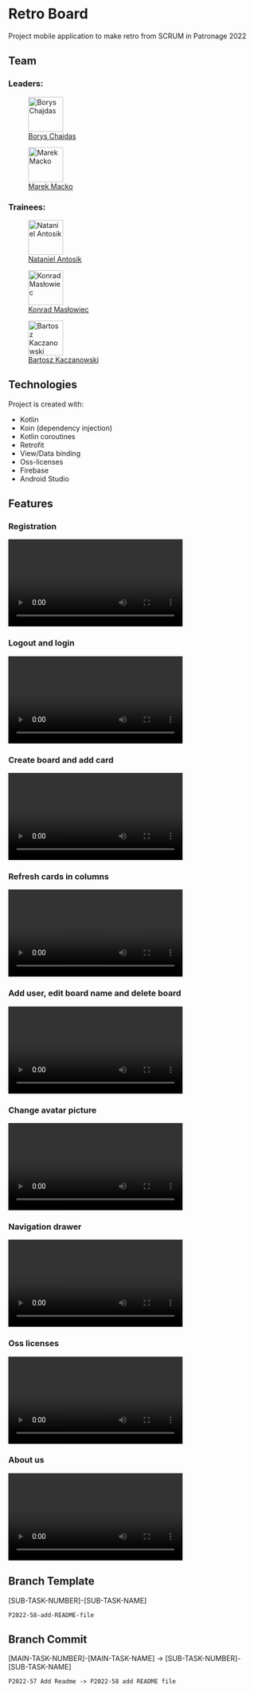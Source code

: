 # Retro Board

Project mobile application to make retro from SCRUM in Patronage 2022

## Team

### Leaders:

<p>
  <figure class="image" >
    <a href="https://github.com/BorysChajdas">
      <img src="https://avatars.githubusercontent.com/BorysChajdas" alt="Borys Chajdas" width="70">
      <figcaption>Borys Chajdas</figcaption>
    </a>
  </figure>
</p>

<p>
  <figure class="image" >
    <a href="https://github.com/MarekMacko">
      <img src="https://avatars.githubusercontent.com/MarekMacko" alt="Marek Macko" width="70">
      <figcaption>Marek Macko</figcaption>
    </a>
  </figure>
</p>

### Trainees:

<p>
  <figure class="image" >
    <a href="https://github.com/Nataniel-Antosik">
      <img src="https://avatars.githubusercontent.com/Nataniel-Antosik" alt="Nataniel Antosik" width="70">
      <figcaption>Nataniel Antosik</figcaption>
    </a>
  </figure>
</p>

<p>
  <figure class="image" >
    <a href="https://github.com/kmaslowiec">
      <img src="https://avatars.githubusercontent.com/kmaslowiec" alt="Konrad Masłowiec" width="70">
      <figcaption>Konrad Masłowiec</figcaption>
    </a>
  </figure>
</p>

<p>
  <figure class="image" >
    <a href="https://github.com/catchanus">
      <img src="https://avatars.githubusercontent.com/catchanus" alt="Bartosz Kaczanowski" width="70">
      <figcaption>Bartosz Kaczanowski</figcaption>
    </a>
  </figure>
</p>

## Technologies

Project is created with:
* Kotlin
* Koin (dependency injection)
* Kotlin coroutines
* Retrofit
* View/Data binding
* Oss-licenses
* Firebase
* Android Studio

## Features

### Registration

<p>
  <video src="https://user-images.githubusercontent.com/57491794/169661008-a21763ac-6b85-4e14-9375-192a5d4fa490.mp4" width="350" title="Registration">
</p>
  
### Logout and login
  
<p>
  <video src="https://user-images.githubusercontent.com/57491794/169661623-d1024dde-684e-446c-8d09-0cb90a712455.mp4" width="350" title="Logout and login">
</p>
  
### Create board and add card 
  
<p>
  <video src="https://user-images.githubusercontent.com/57491794/169661171-6d16b8c1-1789-483d-ae21-fcf3b6184c3f.mp4" width="350" title="Create board and add card">
</p>
  
### Refresh cards in columns

<p>
  <video src="https://user-images.githubusercontent.com/57491794/169661667-4f6aa47a-0065-4578-b84d-112b8ba4808f.mp4" width="350" title="Refresh cards in columns">
</p>

### Add user, edit board name and delete board 
  
<p>
  <video src="https://user-images.githubusercontent.com/57491794/169661293-4eab2ad2-a677-4ab5-af21-6e9f97d8ba01.mp4" width="350" title="Add user and edit board name and delete board">
</p>

### Change avatar picture

<p>
  <video src="https://user-images.githubusercontent.com/57491794/169661454-0390b6ac-d9b0-4e33-9742-e266eac20973.mp4" width="350" title="Change avatar picture">
</p>

### Navigation drawer

<p>
  <video src="https://user-images.githubusercontent.com/57491794/169661501-a80053d1-345a-4d16-a923-89bc03ffd6a2.mp4" width="350" title="Navigation drawer">
</p>

### Oss licenses

<p>
  <video src="https://user-images.githubusercontent.com/57491794/169661565-1befd5a6-1305-4e43-a6af-d3e7e49166c0.mp4" width="350" title="Oss licenses">
</p>

### About us

<p>
  <video src="https://user-images.githubusercontent.com/57491794/169661549-48bddbad-df96-4371-8098-25790a2c33d5.mp4" width="350" title="About us">
</p>






















## Branch Template

[SUB-TASK-NUMBER]-[SUB-TASK-NAME]

`P2022-58-add-README-file`

## Branch Commit

[MAIN-TASK-NUMBER]-[MAIN-TASK-NAME] -> [SUB-TASK-NUMBER]-[SUB-TASK-NAME]

`P2022-57 Add Readme -> P2022-58 add README file`
